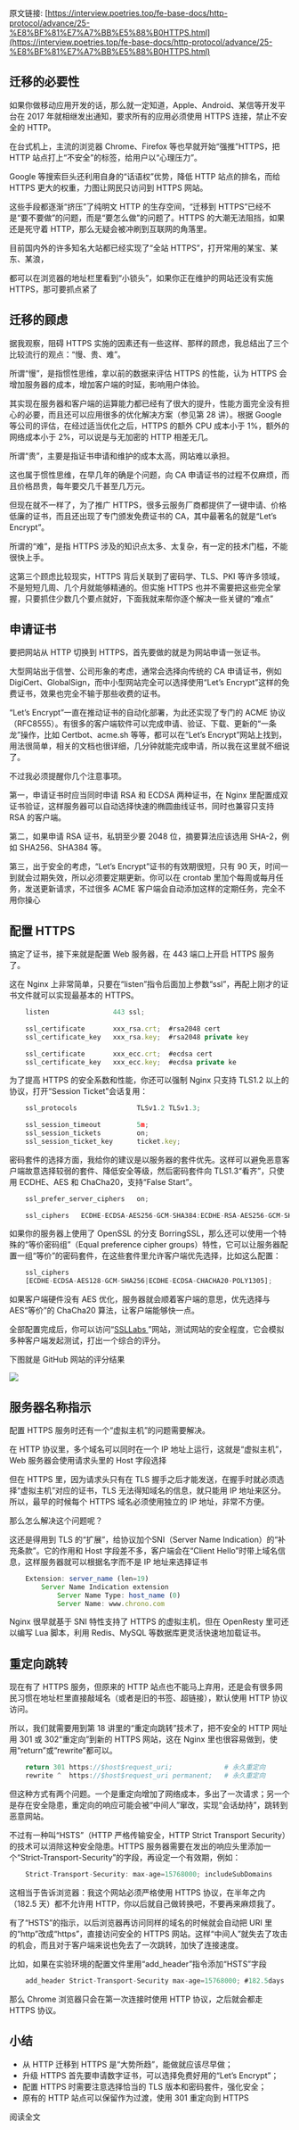 原文链接: [https://interview.poetries.top/fe-base-docs/http-protocol/advance/25-%E8%BF%81%E7%A7%BB%E5%88%B0HTTPS.html](https://interview.poetries.top/fe-base-docs/http-protocol/advance/25-%E8%BF%81%E7%A7%BB%E5%88%B0HTTPS.html)

## 迁移的必要性

如果你做移动应用开发的话，那么就一定知道，Apple、Android、某信等开发平台在 2017 年就相继发出通知，要求所有的应用必须使用 HTTPS
连接，禁止不安全的 HTTP。

在台式机上，主流的浏览器 Chrome、Firefox 等也早就开始“强推”HTTPS，把 HTTP 站点打上“不安全”的标签，给用户以“心理压力”。

Google 等搜索巨头还利用自身的“话语权”优势，降低 HTTP 站点的排名，而给 HTTPS 更大的权重，力图让网民只访问到 HTTPS 网站。

这些手段都逐渐“挤压”了纯明文 HTTP 的生存空间，“迁移到 HTTPS”已经不是“要不要做”的问题，而是“要怎么做”的问题了。HTTPS
的大潮无法阻挡，如果还是死守着 HTTP，那么无疑会被冲刷到互联网的角落里。

目前国内外的许多知名大站都已经实现了“全站 HTTPS”，打开常用的某宝、某东、某浪，

都可以在浏览器的地址栏里看到“小锁头”，如果你正在维护的网站还没有实施 HTTPS，那可要抓点紧了

## 迁移的顾虑

据我观察，阻碍 HTTPS 实施的因素还有一些这样、那样的顾虑，我总结出了三个比较流行的观点：“慢、贵、难”。

所谓“慢”，是指惯性思维，拿以前的数据来评估 HTTPS 的性能，认为 HTTPS 会增加服务器的成本，增加客户端的时延，影响用户体验。

其实现在服务器和客户端的运算能力都已经有了很大的提升，性能方面完全没有担心的必要，而且还可以应用很多的优化解决方案（参见第 28 讲）。根据 Google
等公司的评估，在经过适当优化之后，HTTPS 的额外 CPU 成本小于 1%，额外的网络成本小于 2%，可以说是与无加密的 HTTP 相差无几。

所谓“贵”，主要是指证书申请和维护的成本太高，网站难以承担。

这也属于惯性思维，在早几年的确是个问题，向 CA 申请证书的过程不仅麻烦，而且价格昂贵，每年要交几千甚至几万元。

但现在就不一样了，为了推广 HTTPS，很多云服务厂商都提供了一键申请、价格低廉的证书，而且还出现了专门颁发免费证书的 CA，其中最著名的就是“Let’s
Encrypt”。

所谓的“难”，是指 HTTPS 涉及的知识点太多、太复杂，有一定的技术门槛，不能很快上手。

这第三个顾虑比较现实，HTTPS 背后关联到了密码学、TLS、PKI 等许多领域，不是短短几周、几个月就能够精通的。但实施 HTTPS
也并不需要把这些完全掌握，只要抓住少数几个要点就好，下面我就来帮你逐个解决一些关键的“难点”

## 申请证书

要把网站从 HTTP 切换到 HTTPS，首先要做的就是为网站申请一张证书。

大型网站出于信誉、公司形象的考虑，通常会选择向传统的 CA 申请证书，例如 DigiCert、GlobalSign，而中小型网站完全可以选择使用“Let’s
Encrypt”这样的免费证书，效果也完全不输于那些收费的证书。

“Let’s Encrypt”一直在推动证书的自动化部署，为此还实现了专门的 ACME
协议（RFC8555）。有很多的客户端软件可以完成申请、验证、下载、更新的“一条龙”操作，比如 Certbot、acme.sh 等等，都可以在“Let’s
Encrypt”网站上找到，用法很简单，相关的文档也很详细，几分钟就能完成申请，所以我在这里就不细说了。

不过我必须提醒你几个注意事项。

第一，申请证书时应当同时申请 RSA 和 ECDSA 两种证书，在 Nginx
里配置成双证书验证，这样服务器可以自动选择快速的椭圆曲线证书，同时也兼容只支持 RSA 的客户端。

第二，如果申请 RSA 证书，私钥至少要 2048 位，摘要算法应该选用 SHA-2，例如 SHA256、SHA384 等。

第三，出于安全的考虑，“Let’s Encrypt”证书的有效期很短，只有 90 天，时间一到就会过期失效，所以必须要定期更新。你可以在 crontab
里加个每周或每月任务，发送更新请求，不过很多 ACME 客户端会自动添加这样的定期任务，完全不用你操心

## 配置 HTTPS

搞定了证书，接下来就是配置 Web 服务器，在 443 端口上开启 HTTPS 服务了。

这在 Nginx 上非常简单，只要在“listen”指令后面加上参数“ssl”，再配上刚才的证书文件就可以实现最基本的 HTTPS。
```javascript
    listen                443 ssl;
     
    ssl_certificate       xxx_rsa.crt;  #rsa2048 cert
    ssl_certificate_key   xxx_rsa.key;  #rsa2048 private key
     
    ssl_certificate       xxx_ecc.crt;  #ecdsa cert
    ssl_certificate_key   xxx_ecc.key;  #ecdsa private ke
```

为了提高 HTTPS 的安全系数和性能，你还可以强制 Nginx 只支持 TLS1.2 以上的协议，打开“Session Ticket”会话复用：
```javascript
    ssl_protocols               TLSv1.2 TLSv1.3;
     
    ssl_session_timeout         5m;
    ssl_session_tickets         on;
    ssl_session_ticket_key      ticket.key;
```

密码套件的选择方面，我给你的建议是以服务器的套件优先。这样可以避免恶意客户端故意选择较弱的套件、降低安全等级，然后密码套件向 TLS1.3“看齐”，只使用
ECDHE、AES 和 ChaCha20，支持“False Start”。
```javascript
    ssl_prefer_server_ciphers   on;
     
    ssl_ciphers   ECDHE-ECDSA-AES256-GCM-SHA384:ECDHE-RSA-AES256-GCM-SHA384:ECDHE-RSA-AES128-GCM-SHA256:ECDHE-RSA-CHACHA20-POLY1305:ECDHE+AES128:!MD5:!SHA1;
```

如果你的服务器上使用了 OpenSSL 的分支 BorringSSL，那么还可以使用一个特殊的“等价密码组”（Equal preference cipher
groups）特性，它可以让服务器配置一组“等价”的密码套件，在这些套件里允许客户端优先选择，比如这么配置：
```javascript
    ssl_ciphers 
    [ECDHE-ECDSA-AES128-GCM-SHA256|ECDHE-ECDSA-CHACHA20-POLY1305];
```

如果客户端硬件没有 AES 优化，服务器就会顺着客户端的意思，优先选择与 AES“等价”的 ChaCha20 算法，让客户端能够快一点。

全部配置完成后，你可以访问“[SSLLabs
](https://www.ssllabs.com/)”网站，测试网站的安全程度，它会模拟多种客户端发起测试，打出一个综合的评分。

下图就是 GitHub 网站的评分结果

![](/images/s_poetries_work_gitee_2019_12_61.png)

## 服务器名称指示

配置 HTTPS 服务时还有一个“虚拟主机”的问题需要解决。

在 HTTP 协议里，多个域名可以同时在一个 IP 地址上运行，这就是“虚拟主机”，Web 服务器会使用请求头里的 Host 字段选择

但在 HTTPS 里，因为请求头只有在 TLS 握手之后才能发送，在握手时就必须选择“虚拟主机”对应的证书，TLS 无法得知域名的信息，就只能用 IP
地址来区分。所以，最早的时候每个 HTTPS 域名必须使用独立的 IP 地址，非常不方便。

那么怎么解决这个问题呢？

这还是得用到 TLS 的“扩展”，给协议加个SNI（Server Name Indication）的“补充条款”。它的作用和 Host
字段差不多，客户端会在“Client Hello”时带上域名信息，这样服务器就可以根据名字而不是 IP 地址来选择证书
```javascript
    Extension: server_name (len=19)
        Server Name Indication extension
            Server Name Type: host_name (0)
            Server Name: www.chrono.com
```

Nginx 很早就基于 SNI 特性支持了 HTTPS 的虚拟主机，但在 OpenResty 里可还以编写 Lua 脚本，利用 Redis、MySQL
等数据库更灵活快速地加载证书。

## 重定向跳转

现在有了 HTTPS 服务，但原来的 HTTP 站点也不能马上弃用，还是会有很多网民习惯在地址栏里直接敲域名（或者是旧的书签、超链接），默认使用 HTTP
协议访问。

所以，我们就需要用到第 18 讲里的“重定向跳转”技术了，把不安全的 HTTP 网址用 301 或 302“重定向”到新的 HTTPS 网站，这在
Nginx 里也很容易做到，使用“return”或“rewrite”都可以。
```javascript
    return 301 https://$host$request_uri;             # 永久重定向
    rewrite ^  https://$host$request_uri permanent;   # 永久重定向
```

但这种方式有两个问题。一个是重定向增加了网络成本，多出了一次请求；另一个是存在安全隐患，重定向的响应可能会被“中间人”窜改，实现“会话劫持”，跳转到恶意网站。

不过有一种叫“HSTS”（HTTP 严格传输安全，HTTP Strict Transport Security）的技术可以消除这种安全隐患。HTTPS
服务器需要在发出的响应头里添加一个“Strict-Transport-Security”的字段，再设定一个有效期，例如：
```javascript
    Strict-Transport-Security: max-age=15768000; includeSubDomains
```

这相当于告诉浏览器：我这个网站必须严格使用 HTTPS 协议，在半年之内（182.5 天）都不允许用 HTTP，你以后就自己做转换吧，不要再来麻烦我了。

有了“HSTS”的指示，以后浏览器再访问同样的域名的时候就会自动把 URI 里的“http”改成“https”，直接访问安全的 HTTPS
网站。这样“中间人”就失去了攻击的机会，而且对于客户端来说也免去了一次跳转，加快了连接速度。

比如，如果在实验环境的配置文件里用“add_header”指令添加“HSTS”字段
```javascript
    add_header Strict-Transport-Security max-age=15768000; #182.5days
```

那么 Chrome 浏览器只会在第一次连接时使用 HTTP 协议，之后就会都走 HTTPS 协议。

## 小结

  * 从 HTTP 迁移到 HTTPS 是“大势所趋”，能做就应该尽早做；
  * 升级 HTTPS 首先要申请数字证书，可以选择免费好用的“Let’s Encrypt”；
  * 配置 HTTPS 时需要注意选择恰当的 TLS 版本和密码套件，强化安全；
  * 原有的 HTTP 站点可以保留作为过渡，使用 301 重定向到 HTTPS

阅读全文

